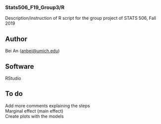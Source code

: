 ### Stats506_F19_Group3/R

Description/instruction of R script for the group project of STATS 506, Fall 2019

## Author

Bei An (anbei@umich.edu)

## Software

RStudio

## To do

Add more comments explaining the steps  
Marginal effect (main effect)  
Create plots with the models  
